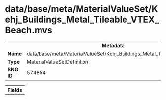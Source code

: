 <h1>data/base/meta/MaterialValueSet/Kehj_Buildings_Metal_Tileable_VTEX_Beach.mvs</h1><table><tr><th colspan="100%">Metadata</th></tr><tr><td><b>Name</b></td><td>data/base/meta/MaterialValueSet/Kehj_Buildings_Metal_Tileable_VTEX_Beach.mvs</td></tr><tr><td><b>Type</b></td><td>MaterialValueSetDefinition</td></tr><tr><td><b>SNO ID</b></td><td>574854</td></tr></table>

<table><tr><th colspan="100%">Fields</th></tr></table>

